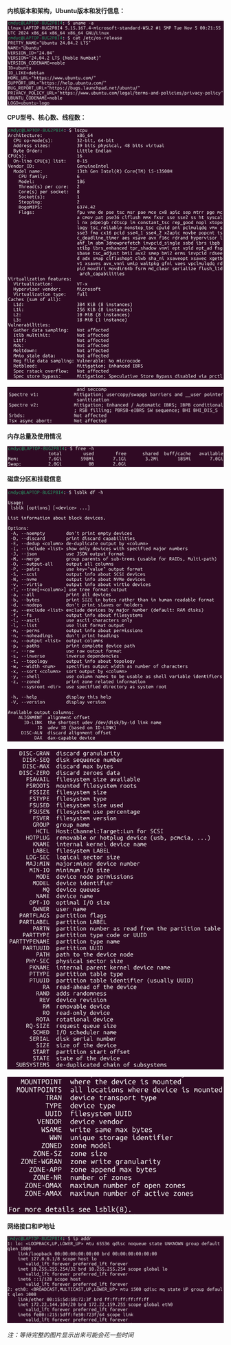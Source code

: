 **内核版本和架构，Ubuntu版本和发行信息：**

![*]( https://github.com/cmdyc/osh-2025-labs/blob/main/lab0/src/%E5%86%85%E6%A0%B8%E7%89%88%E6%9C%AC%E5%92%8C%E6%9E%B6%E6%9E%84%EF%BC%8CUbuntu%E7%89%88%E6%9C%AC%E5%92%8C%E5%8F%91%E8%A1%8C%E4%BF%A1%E6%81%AF.png "内核版本和架构，Ubuntu版本和发行信息")

**CPU型号、核心数、线程数：**

![*](https://github.com/cmdyc/osh-2025-labs/blob/main/lab0/src/CPU%20%E5%9E%8B%E5%8F%B7%E3%80%81%E6%A0%B8%E5%BF%83%E6%95%B0%E3%80%81%E7%BA%BF%E7%A8%8B%E6%95%B0(1).png "CPU型号、核心数、线程数")

![*](https://github.com/cmdyc/osh-2025-labs/blob/main/lab0/src/CPU%20%E5%9E%8B%E5%8F%B7%E3%80%81%E6%A0%B8%E5%BF%83%E6%95%B0%E3%80%81%E7%BA%BF%E7%A8%8B%E6%95%B0(2).png "CPU型号、核心数、线程数")

**内存总量及使用情况**

![*](https://github.com/cmdyc/osh-2025-labs/blob/main/lab0/src/%E5%86%85%E5%AD%98%E6%80%BB%E9%87%8F%E5%8F%8A%E4%BD%BF%E7%94%A8%E6%83%85%E5%86%B5.png "内存总量及使用情况")

**磁盘分区和挂载信息**

![*](https://github.com/cmdyc/osh-2025-labs/blob/main/lab0/src/%E7%A3%81%E7%9B%98%E5%88%86%E5%8C%BA%E5%92%8C%E6%8C%82%E8%BD%BD%E4%BF%A1%E6%81%AF(1).png "磁盘分区和挂载信息")

![*](https://github.com/cmdyc/osh-2025-labs/blob/main/lab0/src/%E7%A3%81%E7%9B%98%E5%88%86%E5%8C%BA%E5%92%8C%E6%8C%82%E8%BD%BD%E4%BF%A1%E6%81%AF(2).png "磁盘分区和挂载信息")

![*](https://github.com/cmdyc/osh-2025-labs/blob/main/lab0/src/%E7%A3%81%E7%9B%98%E5%88%86%E5%8C%BA%E5%92%8C%E6%8C%82%E8%BD%BD%E4%BF%A1%E6%81%AF(3).png "磁盘分区和挂载信息")

**网络接口和IP地址**

![*](https://github.com/cmdyc/osh-2025-labs/blob/main/lab0/src/%E7%BD%91%E7%BB%9C%E6%8E%A5%E5%8F%A3%E5%92%8C%20IP%20%E5%9C%B0%E5%9D%80.png "网络接口和IP地址")

*注：等待完整的图片显示出来可能会花一些时间*
